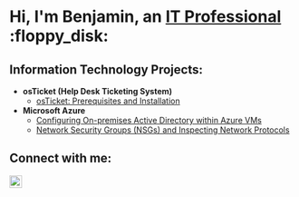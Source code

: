 <h1>Hi, I'm Benjamin, an <a href="https://linkedin.com/in/Josh">IT Professional</a> :floppy_disk:</h1>

<h2>Information Technology Projects:</h2>

- <b>osTicket (Help Desk Ticketing System)</b>
  - [osTicket: Prerequisites and Installation](https://github.com/Benjamin-Lawson23/osticket-prereqs)
- <b>Microsoft Azure</b>
  - [Configuring On-premises Active Directory within Azure VMs](https://github.com/Benjamin-Lawson23/configure-ad)
  - [Network Security Groups (NSGs) and Inspecting Network Protocols](https://github.com/Benjamin-Lawson23/azure-network-protocols)

<h2>Connect with me:</h2>

[<img align="left" alt="Josh | LinkedIn" width="22px" src="https://cdn.jsdelivr.net/npm/simple-icons@v3/icons/linkedin.svg" />][linkedin]

[linkedin]: https://linkedin.com/in/Josh
